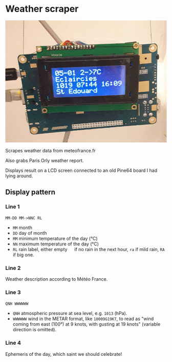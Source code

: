 # Weather scraper

![scraper](device.jpg)

Scrapes weather data from meteofrance.fr

Also grabs Paris Orly weather report.

Displays result on a LCD screen connected to an old Pine64 board I had lying around.

## Display pattern

### Line 1
`MM-DD MM->NNC RL`

- `MM` month
- `DD` day of month
- `MM` minimum temperature of the day (°C)
- `NN` maximum temperature of the day (°C)
- `RL` rain label, either empty `  ` if no rain in the next hour, `ra` if mild rain, `RA` if big one.

### Line 2
Weather description according to Météo France.

### Line 3
`QNH WWWWWW`

- `QNH` atmospheric pressure at sea level, e.g. `1013` (hPa).
- `WWWWWW` wind in the METAR format, like `10009G19KT`, to read as "wind coming from east (100°) at 9 knots, with gusting at 19 knots" (variable direction is omitted).

### Line 4
Ephemeris of the day, which saint we should celebrate!